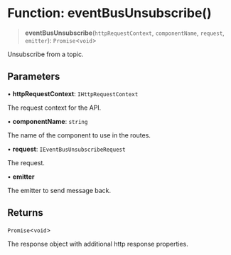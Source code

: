 # Function: eventBusUnsubscribe()

> **eventBusUnsubscribe**(`httpRequestContext`, `componentName`, `request`, `emitter`): `Promise`\<`void`\>

Unsubscribe from a topic.

## Parameters

• **httpRequestContext**: `IHttpRequestContext`

The request context for the API.

• **componentName**: `string`

The name of the component to use in the routes.

• **request**: `IEventBusUnsubscribeRequest`

The request.

• **emitter**

The emitter to send message back.

## Returns

`Promise`\<`void`\>

The response object with additional http response properties.
